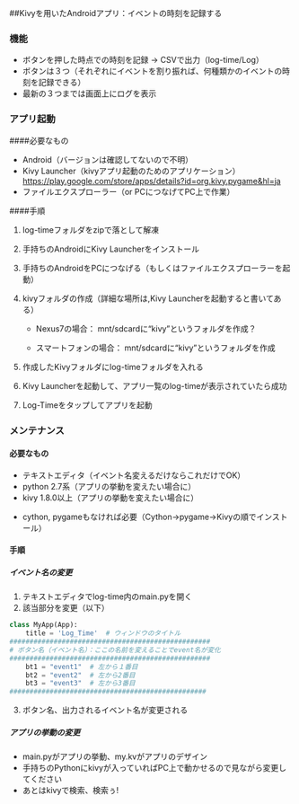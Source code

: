 ##Kivyを用いたAndroidアプリ：イベントの時刻を記録する

### 機能

* ボタンを押した時点での時刻を記録 → CSVで出力（log-time/Log）
* ボタンは３つ（それぞれにイベントを割り振れば、何種類かのイベントの時刻を記録できる）
* 最新の３つまでは画面上にログを表示

### アプリ起動
####必要なもの
* Android（バージョンは確認してないので不明）
* Kivy Launcher（kivyアプリ起動のためのアプリケーション）  
https://play.google.com/store/apps/details?id=org.kivy.pygame&hl=ja
* ファイルエクスプローラー（or PCにつなげてPC上で作業）

####手順
1. log-timeフォルダをzipで落として解凍

2. 手持ちのAndroidにKivy Launcherをインストール

3. 手持ちのAndroidをPCにつなげる（もしくはファイルエクスプローラーを起動）

4. kivyフォルダの作成（詳細な場所は,Kivy Launcherを起動すると書いてある）

   * Nexus7の場合： mnt/sdcardに“kivy”というフォルダを作成？

   * スマートフォンの場合： mnt/sdcardに“kivy”というフォルダを作成  

5. 作成したKivyフォルダにlog-timeフォルダを入れる

6. Kivy Launcherを起動して、アプリ一覧のlog-timeが表示されていたら成功

7. Log-Timeをタップしてアプリを起動


### メンテナンス
#### 必要なもの
* テキストエディタ（イベント名変えるだけならこれだけでOK）
* python 2.7系（アプリの挙動を変えたい場合に）
* kivy 1.8.0以上（アプリの挙動を変えたい場合に）
 + cython, pygameもなければ必要（Cython→pygame→Kivyの順でインストール）

#### 手順
##### イベント名の変更
1. テキストエディタでlog-time内のmain.pyを開く
2. 該当部分を変更（以下）
```python:main.py
class MyApp(App):
    title = 'Log_Time'  # ウィンドウのタイトル
##################################################
# ボタン名（イベント名）：ここの名前を変えることでevent名が変化
##################################################
    bt1 = "event1"  # 左から１番目
    bt2 = "event2"  # 左から2番目
    bt3 = "event3"  # 左から3番目
#################################################
```
3. ボタン名、出力されるイベント名が変更される

##### アプリの挙動の変更
* main.pyがアプリの挙動、my.kvがアプリのデザイン
* 手持ちのPythonにkivyが入っていればPC上で動かせるので見ながら変更してください
* あとはkivyで検索、検索ぅ!

